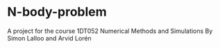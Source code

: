 # N-body-problem
A project for the course 1DT052 Numerical Methods and Simulations
By Simon Lalloo and Arvid Lorén


